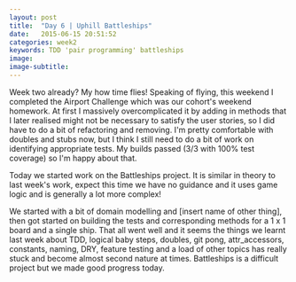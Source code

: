 ```yaml
---
layout: post
title:  "Day 6 | Uphill Battleships"
date:   2015-06-15 20:51:52
categories: week2 
keywords: TDD 'pair programming' battleships
image: 
image-subtitle:
---
```


Week two already? My how time flies! Speaking of flying, this weekend I completed the Airport Challenge which was our cohort's weekend homework. At first I massively overcomplicated it by adding in methods that I later realised might not be necessary to satisfy the user stories, so I did have to do a bit of refactoring and removing. I'm pretty comfortable with doubles and stubs now, but I think I still need to do a bit of work on identifying appropriate tests. My builds passed (3/3 with 100% test coverage) so I'm happy about that.

Today we started work on the Battleships project. It is similar in theory to last week's work, expect this time we have no guidance and it uses game logic and is generally a lot more complex! 

We started with a bit of domain modelling and [insert name of other thing], then got started on building the tests and corresponding methods for a 1 x 1 board and a single ship. That all went well and it seems the things we learnt last week about TDD, logical baby steps, doubles, git pong, attr_accessors, constants, naming, DRY, feature testing and a load of other topics has really stuck and become almost second nature at times. Battleships is a difficult project but we made good progress today.